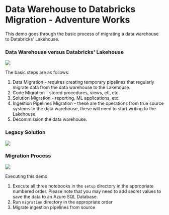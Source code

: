 # Data Warehouse to Databricks Migration - Adventure Works

This demo goes through the basic process of migrating a data warehouse to Databricks' Lakehouse.  

### Data Warehouse versus Databricks' Lakehouse

<img src="https://racadlsgen2.blob.core.windows.net/public/EDW Migration Visuals - Logical Benefits.png" />


The basic steps are as follows:  
1. Data Migration - requires creating temporary pipelines that regularly migrate data from the data warehouse to the Lakehouse.   
1. Code Migration - stored procedures, views, etl, etc.   
1. Solution Migration - reporting, ML applications, etc.  
1. Ingestion Pipelines Migration - these are the operations from true source systems to the data warehouse, these will need to start writing to the Lakehouse.  
1. Decommission the data warehouse. 

### Legacy Solution  

<img src="https://racadlsgen2.blob.core.windows.net/public/EDW Migration Visuals - Legacy solution.png" />

### Migration Process 

<img src="https://racadlsgen2.blob.core.windows.net/public/EDW Migration Visuals - Migration Process.png" />

Executing this demo: 
1. Execute all three notebooks in the `setup` directory in the appropriate numbered order. Please note that you may need to add secret values to save the data to an Azure SQL Database.  
1. Run `migration` directory in the appropriate order
1. Migrate ingestion pipelines from source  


